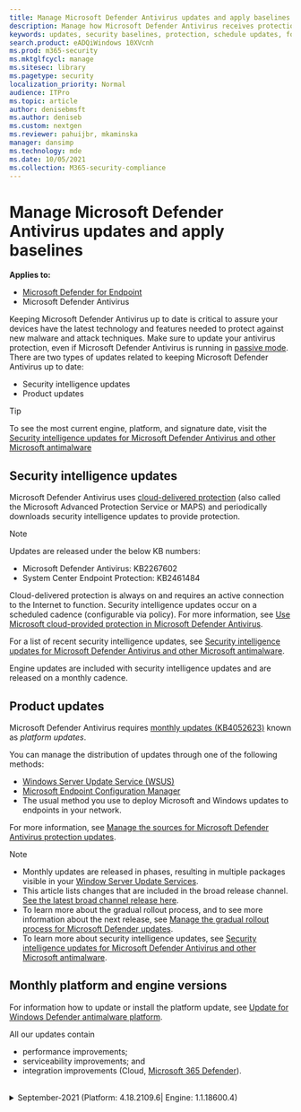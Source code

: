 ```yaml
---
title: Manage Microsoft Defender Antivirus updates and apply baselines
description: Manage how Microsoft Defender Antivirus receives protection and product updates.
keywords: updates, security baselines, protection, schedule updates, force updates, mobile updates, wsus
search.product: eADQiWindows 10XVcnh
ms.prod: m365-security
ms.mktglfcycl: manage
ms.sitesec: library
ms.pagetype: security
localization_priority: Normal
audience: ITPro
ms.topic: article
author: denisebmsft
ms.author: deniseb
ms.custom: nextgen
ms.reviewer: pahuijbr, mkaminska
manager: dansimp
ms.technology: mde
ms.date: 10/05/2021
ms.collection: M365-security-compliance
---
```


# Manage Microsoft Defender Antivirus updates and apply baselines

**Applies to:**

- [Microsoft Defender for Endpoint](/microsoft-365/security/defender-endpoint/)
- Microsoft Defender Antivirus

Keeping Microsoft Defender Antivirus up to date is critical to assure your devices have the latest technology and features needed to protect against new malware and attack techniques. Make sure to update your antivirus protection, even if Microsoft Defender Antivirus is running in [passive mode](microsoft-defender-antivirus-compatibility.md). There are two types of updates related to keeping Microsoft Defender Antivirus up to date:

- Security intelligence updates
- Product updates

> [!TIP]
> To see the most current engine, platform, and signature date, visit the [Security intelligence updates for Microsoft Defender Antivirus and other Microsoft antimalware](https://www.microsoft.com/en-us/wdsi/defenderupdates)

## Security intelligence updates

Microsoft Defender Antivirus uses [cloud-delivered protection](cloud-protection-microsoft-defender-antivirus.md) (also called the Microsoft Advanced Protection Service or MAPS) and periodically downloads security intelligence updates to provide protection.

> [!NOTE]
> Updates are released under the below KB numbers:
>
> - Microsoft Defender Antivirus: KB2267602
> - System Center Endpoint Protection: KB2461484

Cloud-delivered protection is always on and requires an active connection to the Internet to function. Security intelligence updates occur on a scheduled cadence (configurable via policy). For more information, see [Use Microsoft cloud-provided protection in Microsoft Defender Antivirus](cloud-protection-microsoft-defender-antivirus.md).

For a list of recent security intelligence updates, see [Security intelligence updates for Microsoft Defender Antivirus and other Microsoft antimalware](https://www.microsoft.com/en-us/wdsi/defenderupdates).

Engine updates are included with security intelligence updates and are released on a monthly cadence.

## Product updates

Microsoft Defender Antivirus requires [monthly updates (KB4052623)](https://support.microsoft.com/help/4052623/update-for-windows-defender-antimalware-platform) known as *platform updates*.

You can manage the distribution of updates through one of the following methods:

- [Windows Server Update Service (WSUS)](/mem/configmgr/protect/deploy-use/endpoint-definitions-wsus#to-synchronize-endpoint-protection-definition-updates-in-standalone-wsus)
- [Microsoft Endpoint Configuration Manager](/configmgr/sum/understand/software-updates-introduction)
- The usual method you use to deploy Microsoft and Windows updates to endpoints in your network.

For more information, see [Manage the sources for Microsoft Defender Antivirus protection updates](/mem/configmgr/protect/deploy-use/endpoint-definitions-wsus#to-synchronize-endpoint-protection-definition-updates-in-standalone-wsus).

> [!NOTE]
>
> - Monthly updates are released in phases, resulting in multiple packages visible in your [Window Server Update Services](/windows-server/administration/windows-server-update-services/get-started/windows-server-update-services-wsus).
> - This article lists changes that are included in the broad release channel. [See the latest broad channel release here](https://www.microsoft.com/security/encyclopedia/adlpackages.aspx?action=info).
> - To learn more about the gradual rollout process, and to see more information about the next release, see [Manage the gradual rollout process for Microsoft Defender updates](manage-gradual-rollout.md).
> - To learn more about security intelligence updates, see [Security intelligence updates for Microsoft Defender Antivirus and other Microsoft antimalware](https://www.microsoft.com/wdsi/defenderupdates).

## Monthly platform and engine versions

For information how to update or install the platform update, see [Update for Windows Defender antimalware platform](https://support.microsoft.com/help/4052623/update-for-windows-defender-antimalware-platform).

All our updates contain

- performance improvements;
- serviceability improvements; and
- integration improvements (Cloud, [Microsoft 365 Defender](/microsoft-365/security/defender/microsoft-365-defender)).
<br/>
<details>
<summary> September-2021 (Platform: 4.18.2109.6| Engine: 1.1.18600.4)</summary>

&ensp;Security intelligence update version: **1.349.22.0**<br/>
&ensp;Released: **October 5th, 2021**<br/>
&ensp;Platform: **4.18.2109.6**<br/>
&ensp;Engine: **1.1.18600.4**<br/>
&ensp;Support phase: **Security and Critical Updates**<br/>

Engine version: 1.1.18600.4
Security intelligence update version: update

### What's new
- New delay ring for Microsoft Defender Antivirus engine and platform updates. Devices that opt into this ring will receive updates with a 48-hour delay. The new delay ring is suggested for critical environments only. See [Manage the gradual rollout process for Microsoft Defender updates](manage-gradual-rollout.md).
- Resolved AppCompat issues faster with improved escalation processes
- Enhancements to harden Microsoft Defender Antivirus against loading malicious DLLs
- Added trusted installer bypass for [tamper protection](prevent-changes-to-security-settings-with-tamper-protection.md)

### Known Issues
No known issues
<br/>
<br/>
<details>
<summary> August-2021 (Platform: 4.18.2108.7 | Engine: 1.1.18500.10)</summary>

&ensp;Security intelligence update version: **1.349.22.0**<br/>
&ensp;Released: **September 2, 2021**<br/>
&ensp;Platform: **4.18.2108.7**<br/>
&ensp;Engine: **1.1.18500.10**<br/>
&ensp;Support phase: **Security and Critical Updates**<br/>

### What's new
- Improvements to the behavior monitoring engine
- Released new [performance analyzer for Microsoft Defender Antivirus](tune-performance-defender-antivirus.md)
- Microsoft Defender Antivirus hardened against loading malicious DLLs
- Microsoft Defender Antivirus hardened against the TrustedInstaller bypass
- Added support for configuring per-rule [attack surface reduction rule exclusions](customize-attack-surface-reduction.md)
- Extending file change notifications to include more data for Human-Operated Ransomware (HumOR)

### Known Issues
No known issues
<br/>
</details><details>
<summary> July-2021 (Platform: 4.18.2107.4 | Engine: 1.1.18400.4)</summary>

&ensp;Security intelligence update version: **1.345.13.0**<br/>
&ensp;Released: **August 5, 2021**<br/>
&ensp;Platform: **4.18.2107.4**<br/>
&ensp;Engine: **1.1.18400.4**<br/>
&ensp;Support phase: **Security and Critical Updates**<br/>

### What's new
- Device control support added for Windows Portable Devices
- Potentially unwanted applications (PUA) protection is turned on by default for consumers (See [Potentially unwanted apps will be blocked by default](https://support.microsoft.com/windows/potentially-unwanted-apps-will-be-blocked-by-default-b9f53cb9-7f1e-40bb-8c6b-a17e0ab6289e))
- Scheduled scans for Group Policy Object managed systems will adhere to user configured scan time
- Improvements to the behavior monitoring engine

### Known Issues
No known issues
<br/>
</details>

### Previous version updates: Technical upgrade support only

After a new package version is released, support for the previous two versions is reduced to technical support only. Versions older than that are listed in this section, and are provided for technical upgrade support only.
<details>
<summary> June-2021 (Platform: 4.18.2106.5 | Engine: 1.1.18300.4)</summary>

&ensp;Security intelligence update version: **1.343.17.0**<br/>
&ensp;Released: **June 28, 2021**<br/>
&ensp;Platform: **4.18.2106.5**<br/>
&ensp;Engine: **1.1.18300.4**<br/>
&ensp;Support phase: **Technical upgrade support (only)**<br/>

### What's new
- New controls for managing the gradual rollout process of Microsoft Defender updates. See [Manage the gradual rollout process for Microsoft Defender updates](manage-gradual-rollout.md).
- Improvement to the behavior monitoring engine
- Improvements to the rollout of antimalware definitions
- Extended Edge network event inspections

### Known Issues
No known issues
<br/>
</details><details>
<summary> May-2021 (Platform: 4.18.2105.4 | Engine: 1.1.18200.4)</summary>

&ensp;Security intelligence update version: **1.341.8.0**<br/>
&ensp;Released: **June 3, 2021**<br/>
&ensp;Platform: **4.18.2105.4**<br/>
&ensp;Engine: **1.1.18200.4**<br/>
&ensp;Support phase: **Technical upgrade support (only)**<br/>

### What's new
- Improvements to [behavior monitoring](client-behavioral-blocking.md)
- Fixed [network protection](network-protection.md) notification filtering feature

### Known Issues
No known issues
<br/>
</details><details>
<summary> April-2021 (Platform: 4.18.2104.14 | Engine: 1.1.18100.5)</summary>

&ensp;Security intelligence update version: **1.337.2.0**<br/>
&ensp;Released: **April 26, 2021**  (Engine: 1.1.18100.6 released May 5, 2021)<br/>
&ensp;Platform: **4.18.2104.14**<br/>
&ensp;Engine: **1.1.18100.5**<br/>
&ensp;Support phase: **Technical upgrade support (only)**<br/>

### What's new
- More behavior monitoring logic
- Improved kernel mode key logger detection
- Added new controls to manage the gradual rollout process for [Microsoft Defender updates](manage-gradual-rollout.md)


### Known Issues
No known issues
<br/>
</details><details>
<summary> March-2021 (Platform: 4.18.2103.7 | Engine: 1.1.18000.5)</summary>

&ensp;Security intelligence update version: **1.335.36.0**<br/>
&ensp;Released: **April 2, 2021**<br/>
&ensp;Platform: **4.18.2103.7**<br/>
&ensp;Engine: **1.1.18000.5**<br/>
&ensp;Support phase: **Technical upgrade support (only)**<br/>

### What's new

- Improvement to the Behavior Monitoring engine
- Expanded network brute-force-attack mitigations
- More failed tampering attempt event generation when [Tamper Protection](prevent-changes-to-security-settings-with-tamper-protection.md) is enabled

### Known Issues
No known issues
<br/>
</details><details>
<summary> February-2021 (Platform: 4.18.2102.3 | Engine: 1.1.17900.7)</summary>

&ensp;Security intelligence update version: **1.333.7.0**<br/>
&ensp;Released: **March 9, 2021**<br/>
&ensp;Platform: **4.18.2102.3**<br/>
&ensp;Engine: **1.1.17900.7**<br/>
&ensp;Support phase: **Technical upgrade support (only)**<br/>

### What's new

- Improved service recovery through [tamper protection](prevent-changes-to-security-settings-with-tamper-protection.md)
- Extend tamper protection scope

### Known Issues
No known issues
<br/>
</details><details>
<summary> January-2021 (Platform: 4.18.2101.9 | Engine: 1.1.17800.5)</summary>

&ensp;Security intelligence update version: **1.327.1854.0**<br/>
&ensp;Released: **February 2, 2021**<br/>
&ensp;Platform: **4.18.2101.9**<br/>
&ensp;Engine: **1.1.17800.5**<br/>
&ensp;Support phase: **Technical upgrade support (only)**<br/>

### What's new

- Shellcode exploit detection improvements
- Increased visibility for credential stealing attempts
- Improvements in antitampering features in Microsoft Defender Antivirus services
- Improved support for ARM x64 emulation
- Fix: EDR Block notification remains in threat history after real-time protection performed initial detection

### Known Issues
No known issues
<br/>
</details><details>
<summary> November-2020 (Platform: 4.18.2011.6 | Engine: 1.1.17700.4)</summary>

&ensp;Security intelligence update version: **1.327.1854.0**<br/>
&ensp;Released: **December 03, 2020**<br/>
&ensp;Platform: **4.18.2011.6**<br/>
&ensp;Engine: **1.1.17700.4**<br/>
&ensp;Support phase: **Technical upgrade support (only)**<br/>

### What's new

- Improved [SmartScreen](/windows/security/threat-protection/microsoft-defender-smartscreen/microsoft-defender-smartscreen-overview) status support logging

### Known Issues
No known issues
<br/>
</details><details>
<summary> October-2020 (Platform: 4.18.2010.7 | Engine: 1.1.17600.5)</summary>

&ensp;Security intelligence update version: **1.327.7.0**<br/>
&ensp;Released: **October 29, 2020**<br/>
&ensp;Platform: **4.18.2010.7**<br/>
&ensp;Engine: **1.1.17600.5**<br/>
&ensp;Support phase: **Technical upgrade support (only)**<br/>

### What's new

- New descriptions for special threat categories
- Improved emulation capabilities
- Improved host address allow/block capabilities
- New option in Defender CSP to Ignore merging of local user exclusions

### Known Issues

No known issues
<br/>
</details><details>
<summary> September-2020 (Platform: 4.18.2009.7 | Engine: 1.1.17500.4)</summary>

&ensp;Security intelligence update version: **1.325.10.0**<br/>
&ensp;Released: **October 01, 2020**<br/>
&ensp;Platform: **4.18.2009.7**<br/>
&ensp;Engine: **1.1.17500.4**<br/>
&ensp;Support phase: **Technical upgrade support (only)**<br/>

### What's new

- Admin permissions are required to restore files in quarantine
- XML formatted events are now supported
- CSP support for ignoring exclusion merges
- New management interfaces for:
   - UDP Inspection
   - Network Protection on Server 2019
   - IP Address exclusions for Network Protection
- Improved visibility into TPM measurements
- Improved Office VBA module scanning

### Known Issues

No known issues
<br/>
</details>
<details>
<summary> August-2020 (Platform: 4.18.2008.9 | Engine: 1.1.17400.5)</summary>

&ensp;Security intelligence update version: **1.323.9.0**<br/>
&ensp;Released: **August 27, 2020**<br/>
&ensp;Platform: **4.18.2008.9**<br/>
&ensp;Engine: **1.1.17400.5**<br/>
&ensp;Support phase: **Technical upgrade support (only)**<br/>

### What's new

- Add more telemetry events
- Improved scan event telemetry
- Improved behavior monitoring for memory scans
- Improved macro streams scanning
- Added `AMRunningMode` to Get-MpComputerStatus PowerShell cmdlet
- [DisableAntiSpyware](/windows-hardware/customize/desktop/unattend/security-malware-windows-defender-disableantispyware) is ignored. Microsoft Defender Antivirus automatically turns itself off when it detects another antivirus program.


### Known Issues
No known issues
<br/>
</details>

<details>
<summary> July-2020 (Platform: 4.18.2007.8 | Engine: 1.1.17300.4)</summary>

&ensp;Security intelligence update version: **1.321.30.0**<br/>
&ensp;Released: **July 28, 2020**<br/>
&ensp;Platform: **4.18.2007.8**<br/>
&ensp;Engine: **1.1.17300.4**<br/>
&ensp;Support phase: **Technical upgrade support (only)**<br/>

### What's new

- Improved telemetry for BITS
- Improved Authenticode code signing certificate validation

### Known Issues
No known issues
<br/>
</details>

<details>
<summary> June-2020 (Platform: 4.18.2006.10 | Engine: 1.1.17200.2)</summary>

&ensp;Security intelligence update version: **1.319.20.0**<br/>
&ensp;Released: **June 22, 2020**<br/>
&ensp;Platform: **4.18.2006.10**<br/>
&ensp;Engine: **1.1.17200.2**<br/>
&ensp;Support phase: **Technical upgrade support (only)**<br/>

### What's new

- Possibility to specify the [location of the support logs](./collect-diagnostic-data.md)
- Skipping aggressive catchup scan in Passive mode.
- Allow Defender to update on metered connections
- Fixed performance tuning when caching is disabled
- Fixed registry query
- Fixed scantime randomization in ADMX

### Known Issues
No known issues
<br/>
</details>

<details>
<summary> May-2020 (Platform: 4.18.2005.4 | Engine: 1.1.17100.2)</summary>

&ensp;Security intelligence update version: **1.317.20.0**<br/>
&ensp;Released: **May 26, 2020**<br/>
&ensp;Platform: **4.18.2005.4**<br/>
&ensp;Engine: **1.1.17100.2**<br/>
&ensp;Support phase: **Technical upgrade support (only)**<br/>

### What's new

- Improved logging for scan events
- Improved user mode crash handling.
- Added event tracing for Tamper protection
- Fixed AMSI Sample submission
- Fixed AMSI Cloud blocking
- Fixed Security update install log

### Known Issues
No known issues
<br/>
</details>

<details>
<summary> April-2020 (Platform: 4.18.2004.6 | Engine: 1.1.17000.2)</summary>

&ensp;Security intelligence update version: **1.315.12.0**<br/>
&ensp;Released: **April 30, 2020**<br/>
&ensp;Platform: **4.18.2004.6**<br/>
&ensp;Engine: **1.1.17000.2**<br/>
&ensp;Support phase: **Technical upgrade support (only)**<br/>

### What's new
- WDfilter improvements
- Add more actionable event data to attack surface reduction detection events
- Fixed version information in diagnostic data and WMI
- Fixed incorrect platform version in UI after platform update
- Dynamic URL intel for Fileless threat protection
- UEFI scan capability
- Extend logging for updates

### Known Issues
No known issues
<br/>
</details>

<details>
<summary> March-2020 (Platform: 4.18.2003.8 | Engine: 1.1.16900.2)</summary>

&ensp;Security intelligence update version: **1.313.8.0**<br/>
&ensp;Released: **March 24, 2020**<br/>
&ensp;Platform: **4.18.2003.8**<br/>
&ensp;Engine: **1.1.16900.4**<br/>
&ensp;Support phase: **Technical upgrade support (only)**<br/>

### What's new

- CPU Throttling option added to [MpCmdRun](./command-line-arguments-microsoft-defender-antivirus.md)
- Improve diagnostic capability
- reduce Security intelligence timeout (5 min)
- Extend AMSI engine internal log capability
- Improve notification for process blocking

### Known Issues
[**Fixed**] Microsoft Defender Antivirus is skipping files when running a scan.

<br/>
</details>

<details>

<summary> February-2020 (Platform: - | Engine: 1.1.16800.2)</summary>


&ensp;Security intelligence update version: **1.311.4.0**<br/>
&ensp;Released: **February 25, 2020**<br/>
&ensp;Platform/Client: **-**<br/>
&ensp;Engine: **1.1.16800.2**<br/>
&ensp;Support phase: **Technical upgrade support (only)**<br/>

### What's new


### Known Issues
No known issues
<br/>
</details>

<details>
<summary> January-2020 (Platform: 4.18.2001.10 | Engine: 1.1.16700.2)</summary>


Security intelligence update version: **1.309.32.0**<br/>
Released: **January 30, 2020**<br/>
Platform/Client: **4.18.2001.10**<br/>
Engine: **1.1.16700.2**<br/>
&ensp;Support phase: **Technical upgrade support (only)**<br/>

### What's new

- Fixed BSOD on WS2016 with Exchange
- Support platform updates when TMP is redirected to network path
- Platform and engine versions are added to [WDSI](https://www.microsoft.com/en-us/wdsi/defenderupdates) <!-- The preceding URL must include "/en-us" -->
- extend Emergency signature update to [passive mode](./microsoft-defender-antivirus-compatibility.md)
- Fix 4.18.1911.3 hang

### Known Issues

[**Fixed**] devices utilizing [modern standby mode](/windows-hardware/design/device-experiences/modern-standby) may experience a hang with the Windows Defender filter driver that results in a gap of protection.  Affected machines appear to the customer as having not updated to the latest antimalware platform.
<br/>
> [!IMPORTANT]
> This update is:
> - needed by RS1 devices running lower version of the platform to support SHA2;
> - has a reboot flag for systems that have hanging issues;
> - is re-released in April 2020 and will not be superseded by newer updates to keep future availability;
> - is categorized as an update due to the reboot requirement; and
> - is only be offered with [Windows Update](https://support.microsoft.com/help/4027667/windows-10-update).
<br/>
</details>

<details>
<summary> November-2019 (Platform: 4.18.1911.3 | Engine: 1.1.16600.7)</summary>

Security intelligence update version: **1.307.13.0**<br/>
Released: **December 7, 2019**<br/>
Platform: **4.18.1911.3**<br/>
Engine: **1.1.17000.7**<br/>
Support phase: **No support**<br/>

### What's new

- Fixed MpCmdRun tracing level
- Fixed WDFilter version info
- Improve notifications (PUA)
- add MRT logs to support files

### Known Issues
When this update is installed, the device needs the jump package 4.18.2001.10 to be able to update to the latest platform version.
<br/>
</details>


## Microsoft Defender Antivirus platform support

Platform and engine updates are provided on a monthly cadence. To be fully supported, keep current with the latest platform updates. Our support structure is dynamic, evolving into two phases depending on the availability of the latest platform version:

- **Security and Critical Updates servicing phase** - When running the latest platform version, you will be eligible to receive both Security and Critical updates to the anti-malware platform.

- **Technical Support (Only) phase** - After a new platform version is released, support for older versions (N-2) will reduce to technical support only. Platform versions older than N-2 will no longer be supported.*

\* Technical support will continue to be provided for upgrades from the Windows 10 release version (see [Platform version included with Windows 10 releases](#platform-version-included-with-windows-10-releases)) to the latest platform version.

During the technical support (only) phase, commercially reasonable support incidents will be provided through Microsoft Customer Service & Support and Microsoft's managed support offerings (such as Premier Support). If a support incident requires escalation to development for further guidance, requires a non-security update, or requires a security update, customers will be asked to upgrade to the latest platform version or an intermediate update (*).

> [!NOTE]
> If you are manually deploying Microsoft Defender Antivirus Platform Update, or if you are using a script or a non-Microsoft management product to deploy Microsoft Defender Antivirus Platform Update, make sure that version `4.18.2001.10` is installed from the [Microsoft Update Catalog](https://www.catalog.update.microsoft.com/Search.aspx?q=4.18.2001.10) before the latest version of Platform Update (N-2) is installed.

### Platform version included with Windows 10 releases

The below table provides the Microsoft Defender Antivirus platform and engine versions that are shipped with the latest Windows 10 releases:<br/><br/>

|Windows 10 release  |Platform version  |Engine version |Support phase |
|:---|:---|:---|:---|
|2004  (20H1/20H2) |4.18.1909.6 |1.1.17000.2 | Technical upgrade support (only) |
|1909  (19H2) |4.18.1902.5 |1.1.16700.3 | Technical upgrade support (only) |
|1903  (19H1) |4.18.1902.5 |1.1.15600.4 | Technical upgrade support (only) |
|1809  (RS5) |4.18.1807.18075 |1.1.15000.2 | Technical upgrade support (only) |
|1803  (RS4) |4.13.17134.1 |1.1.14600.4 | Technical upgrade support (only) |
|1709  (RS3) |4.12.16299.15 |1.1.14104.0 | Technical upgrade support (only) |
|1703  (RS2) |4.11.15603.2 |1.1.13504.0 | Technical upgrade support (only) |
|1607 (RS1) |4.10.14393.3683 |1.1.12805.0 | Technical upgrade support (only) |

For Windows 10 release information, see the [Windows lifecycle fact sheet](https://support.microsoft.com/help/13853/windows-lifecycle-fact-sheet).

## Updates for Deployment Image Servicing and Management (DISM)

We recommend updating your Windows 10 (Enterprise, Pro, and Home editions), Windows Server 2019, Windows Server 2022, and Windows Server 2016 OS installation images with the latest antivirus and antimalware updates. Keeping your OS installation images up to date helps avoid a gap in protection.

For more information, see [Microsoft Defender update for Windows operating system installation images](https://support.microsoft.com/help/4568292/defender-update-for-windows-operating-system-installation-images).

<details>
<summary>1.1.2109.01</summary>

&ensp;Package version: **1.1.2109.01**<br/>
&ensp;Platform version: **4.18.2107.4**<br/>
&ensp;Engine version: **1.1.18400.5**<br/>
&ensp;Signature version: **1.347.891.0**<br/>

### Fixes
- None

### Additional information
- None
<br/>
</details><details>
<summary>1.1.2108.01</summary>

&ensp;Package version: **1.1.2108.01**<br/>
&ensp;Platform version: **4.18.2107.4**<br/>
&ensp;Engine version: **1.1.18300.4**<br/>
&ensp;Signature version: **1.343.2244.0**<br/>

### Fixes
- None

### Additional information
- None
<br/>
</details><details>
<summary>1.1.2107.02</summary>

&ensp;Package version: **1.1.2107.02**<br/>
&ensp;Platform version: **4.18.2105.5**<br/>
&ensp;Engine version: **1.1.18300.4**<br/>
&ensp;Signature version: **1.343.658.0**<br/>

### Fixes
- None

### Additional information
- None
<br/>
</details><details>
<summary>1.1.2106.01</summary>

&ensp;Package version: **1.1.2106.01**<br/>
&ensp;Platform version: **4.18.2104.14**<br/>
&ensp;Engine version: **1.1.18100.6**<br/>
&ensp;Signature version: **1.339.1923.0**<br/>

### Fixes
- None

### Additional information
- None
<br/>
</details><details>
<summary>1.1.2105.01</summary>

&ensp;Package version: **1.1.2105.01**<br/>
&ensp;Platform version: **4.18.2103.7**<br/>
&ensp;Engine version: **1.1.18100.6**<br/>
&ensp;Signature version: **1.339.42.0**<br/>

### Fixes
- None

### Additional information
- None
<br/>
</details><details>
<summary>1.1.2104.01</summary>

&ensp;Package version: **1.1.2104.01**<br/>
&ensp;Platform version: **4.18.2102.4**<br/>
&ensp;Engine version: **1.1.18000.5**<br/>
&ensp;Signature version: **1.335.232.0**<br/>

### Fixes
- None

### Additional information
- None
<br/>
</details><details>
<summary>1.1.2103.01</summary>

&ensp;Package version: **1.1.2103.01**<br/>
&ensp;Platform version: **4.18.2101.9**<br/>
&ensp;Engine version: **1.1.17800.5**<br/>
&ensp;Signature version: **1.331.2302.0**<br/>

### Fixes
- None

### Additional information
- None
<br/>
</details><details>
<summary>1.1.2102.03</summary>

&ensp;Package version: **1.1.2102.03**<br/>
&ensp;Platform version: **4.18.2011.6**<br/>
&ensp;Engine version: **1.1.17800.5**<br/>
&ensp;Signature version: **1.331.174.0**<br/>

### Fixes
- None

### Additional information
- None
<br/>
</details><details>
<summary>1.1.2101.02</summary>

&ensp;Package version: **1.1.2101.02**<br/>
&ensp;Platform version: **4.18.2011.6**<br/>
&ensp;Engine version: **1.1.17700.4**<br/>
&ensp;Signature version: **1.329.1796.0**<br/>

### Fixes
- None

### Additional information
- None
<br/>
</details><details>
<summary>1.1.2012.01</summary>

&ensp;Package version: **1.1.2012.01**<br/>
&ensp;Platform version: **4.18.2010.7**<br/>
&ensp;Engine version: **1.1.17600.5**<br/>
&ensp;Signature version: **1.327.1991.0**<br/>

### Fixes
- None

### Additional information
- None
<br/>
</details><details>
<summary>1.1.2011.02</summary>

&ensp;Package version: **1.1.2011.02**<br/>
&ensp;Platform version: **4.18.2010.7**<br/>
&ensp;Engine version: **1.1.17600.5**<br/>
&ensp;Signature version: **1.327.658.0**<br/>

### Fixes
- None

### Additional information
- Refreshed Microsoft Defender Antivirus signatures
<br/>
</details><details>
<summary>1.1.2011.01</summary>

&ensp;Package version: **1.1.2011.01**<br/>
&ensp;Platform version: **4.18.2009.7**<br/>
&ensp;Engine version: **1.1.17600.5**<br/>
&ensp;Signature version: **1.327.344.0**<br/>

### Fixes
- None

### Additional information
- None
<br/>
</details><details>
<summary>1.1.2009.10</summary>

&ensp;Package version: **1.1.2011.01**<br/>
&ensp;Platform version: **4.18.2008.9**<br/>
&ensp;Engine version: **1.1.17400.5**<br/>
&ensp;Signature version: **1.327.2216.0**<br/>

### Fixes
- None

### Additional information
- Added support for Windows 10 RS1 or later OS install images.
<br/>
</details>

## More resources

| Article | Description  |
|:---|:---|
|[Microsoft Defender update for Windows operating system installation images](https://support.microsoft.com/help/4568292/defender-update-for-windows-operating-system-installation-images)  | Review antimalware update packages for your OS installation images (WIM and VHD files). Get Microsoft Defender Antivirus updates for Windows 10 (Enterprise, Pro, and Home editions), Windows Server 2019, Windows Server 2022, and Windows Server 2016 installation images.  |
|[Manage how protection updates are downloaded and applied](manage-protection-updates-microsoft-defender-antivirus.md) | Protection updates can be delivered through many sources. |
|[Manage when protection updates should be downloaded and applied](manage-protection-update-schedule-microsoft-defender-antivirus.md) | You can schedule when protection updates should be downloaded. |
|[Manage updates for endpoints that are out of date](manage-outdated-endpoints-microsoft-defender-antivirus.md) | If an endpoint misses an update or scheduled scan, you can force an update or scan the next time a user signs in. |
|[Manage event-based forced updates](manage-event-based-updates-microsoft-defender-antivirus.md) | You can set protection updates to be downloaded at startup or after certain cloud-delivered protection events. |
|[Manage updates for mobile devices and virtual machines (VMs)](manage-updates-mobile-devices-vms-microsoft-defender-antivirus.md)| You can specify settings, such as whether updates should occur on battery power, that are especially useful for mobile devices and virtual machines. |
